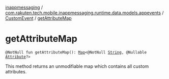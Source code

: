 [inappmessaging](../../index.md) / [com.rakuten.tech.mobile.inappmessaging.runtime.data.models.appevents](../index.md) / [CustomEvent](index.md) / [getAttributeMap](./get-attribute-map.md)

# getAttributeMap

`@NotNull fun getAttributeMap(): `[`Map`](https://kotlinlang.org/api/latest/jvm/stdlib/kotlin.collections/-map/index.html)`<@NotNull `[`String`](https://kotlinlang.org/api/latest/jvm/stdlib/kotlin/-string/index.html)`, @Nullable `[`Attribute`](../../com.rakuten.tech.mobile.inappmessaging.runtime.data.models/-attribute/index.md)`?>`

This method returns an unmodifiable map which contains all custom attributes.

